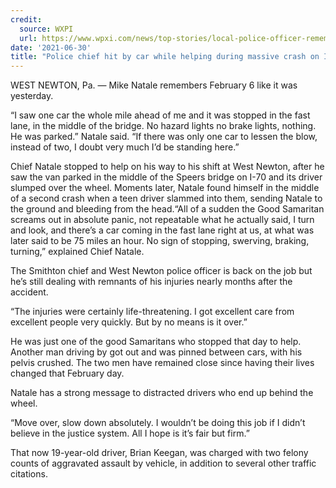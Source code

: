 ```yaml
---
credit:
  source: WXPI
  url: https://www.wpxi.com/news/top-stories/local-police-officer-remembers-massive-crash-i-70/DEEVO3JJTJE7HALZWVUG5HEQYI/
date: '2021-06-30'
title: "Police chief hit by car while helping during massive crash on I-70 tells his story"
---
```

WEST NEWTON, Pa. — Mike Natale remembers February 6 like it was yesterday.

“I saw one car the whole mile ahead of me and it was stopped in the fast lane, in the middle of the bridge. No hazard lights no brake lights, nothing. He was parked.” Natale said. “If there was only one car to lessen the blow, instead of two, I doubt very much I’d be standing here.”

Chief Natale stopped to help on his way to his shift at West Newton, after he saw the van parked in the middle of the Speers bridge on I-70 and its driver slumped over the wheel. Moments later, Natale found himself in the middle of a second crash when a teen driver slammed into them, sending Natale to the ground and bleeding from the head.“All of a sudden the Good Samaritan screams out in absolute panic, not repeatable what he actually said, I turn and look, and there’s a car coming in the fast lane right at us, at what was later said to be 75 miles an hour. No sign of stopping, swerving, braking, turning,” explained Chief Natale.

The Smithton chief and West Newton police officer is back on the job but he’s still dealing with remnants of his injuries nearly months after the accident.

“The injuries were certainly life-threatening. I got excellent care from excellent people very quickly. But by no means is it over.”

He was just one of the good Samaritans who stopped that day to help. Another man driving by got out and was pinned between cars, with his pelvis crushed. The two men have remained close since having their lives changed that February day.

Natale has a strong message to distracted drivers who end up behind the wheel.

“Move over, slow down absolutely. I wouldn’t be doing this job if I didn’t believe in the justice system. All I hope is it’s fair but firm.”

That now 19-year-old driver, Brian Keegan, was charged with two felony counts of aggravated assault by vehicle, in addition to several other traffic citations.
